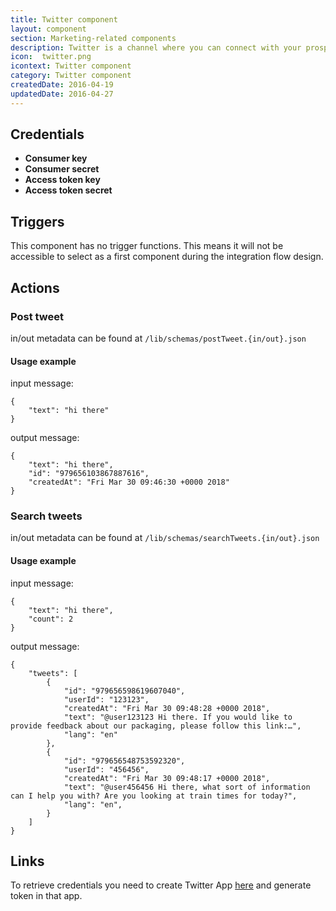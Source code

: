 ```yaml
---
title: Twitter component
layout: component
section: Marketing-related components
description: Twitter is a channel where you can connect with your prospects, customers, and journalists.
icon:  twitter.png
icontext: Twitter component
category: Twitter component
createdDate: 2016-04-19
updatedDate: 2016-04-27
---
```


## Credentials

 - **Consumer key**
 - **Consumer secret**
 - **Access token key**
 - **Access token secret**

## Triggers

This component has no trigger functions. This means it will not be accessible to
select as a first component during the integration flow design.

## Actions

### Post tweet

in/out metadata can be found at `/lib/schemas/postTweet.{in/out}.json`

#### Usage example

input message:
```
{
    "text": "hi there"
}
```
output message:
```
{
    "text": "hi there",
    "id": "979656103867887616",
    "createdAt": "Fri Mar 30 09:46:30 +0000 2018"
}
```
### Search tweets

in/out metadata can be found at `/lib/schemas/searchTweets.{in/out}.json`

#### Usage example

input message:
```
{
    "text": "hi there",
    "count": 2
}
```
output message:
```
{
	"tweets": [
		{
            "id": "979656598619607040",
            "userId": "123123",
            "createdAt": "Fri Mar 30 09:48:28 +0000 2018",
            "text": "@user123123 Hi there. If you would like to provide feedback about our packaging, please follow this link:…",
			"lang": "en"
		},
		{
            "id": "979656548753592320",
            "userId": "456456",
            "createdAt": "Fri Mar 30 09:48:17 +0000 2018",
            "text": "@user456456 Hi there, what sort of information can I help you with? Are you looking at train times for today?",
			"lang": "en",
		}
	]
}
```

## Links

To retrieve credentials you need to create Twitter App [here](https://apps.twitter.com/) and generate token in that app.
